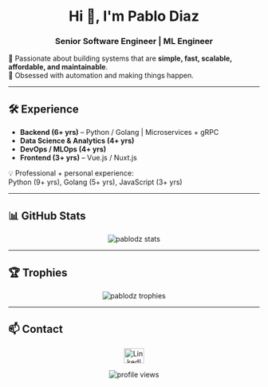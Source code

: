 <h1 align="center">Hi 👋, I'm Pablo Diaz</h1>
<h3 align="center">Senior Software Engineer | ML Engineer </h3>

🚀 Passionate about building systems that are **simple, fast, scalable, affordable, and maintainable**.  
🎯 Obsessed with automation and making things happen.  

---

## 🛠️ Experience
- **Backend (6+ yrs)** – Python / Golang | Microservices + gRPC  
- **Data Science & Analytics (4+ yrs)**  
- **DevOps / MLOps (4+ yrs)**  
- **Frontend (3+ yrs)** – Vue.js / Nuxt.js  

💡 Professional + personal experience:  
Python (9+ yrs), Golang (5+ yrs), JavaScript (3+ yrs)  

---

## 📊 GitHub Stats
<p align="center">
  <img src="https://github-readme-stats.vercel.app/api?username=pablodz&show_icons=true&theme=dracula" alt="pablodz stats" />
</p>

---

## 🏆 Trophies
<p align="center">
  <img src="https://github-profile-trophy.vercel.app/?username=pablodz&theme=dracula" alt="pablodz trophies" />
</p>

---

## 📫 Contact
<p align="center">
  <a href="https://www.linkedin.com/in/pablodzv/" target="_blank">
    <img src="https://raw.githubusercontent.com/rahuldkjain/github-profile-readme-generator/master/src/images/icons/Social/linked-in-alt.svg" alt="LinkedIn" height="30" width="40" />
  </a>
</p>

<p align="center">
  <img src="https://komarev.com/ghpvc/?username=pablodz&label=Profile%20views&color=0e75b6&style=flat-square" alt="profile views" />
</p>
